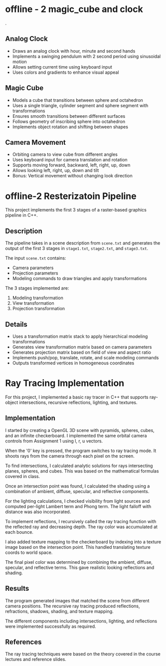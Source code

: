 # offline - 2 magic_cube and clock

.

## Analog Clock

- Draws an analog clock with hour, minute and second hands  
- Implements a swinging pendulum with 2 second period using sinusoidal motion
- Allows setting current time using keyboard input
- Uses colors and gradients to enhance visual appeal

## Magic Cube

- Models a cube that transitions between sphere and octahedron
- Uses a single triangle, cylinder segment and sphere segment with transformations  
- Ensures smooth transitions between different surfaces
- Follows geometry of inscribing sphere into octahedron
- Implements object rotation and shifting between shapes

## Camera Movement 

- Orbiting camera to view cube from different angles
- Uses keyboard input for camera translation and rotation
- Supports moving forward, backward, left, right, up, down
- Allows looking left, right, up, down and tilt
- Bonus: Vertical movement without changing look direction




# offline-2 Resterizatoin Pipeline

This project implements the first 3 stages of a raster-based graphics pipeline in C++.

## Description 

The pipeline takes in a scene description from `scene.txt` and generates the output of the first 3 stages in `stage1.txt`, `stage2.txt`, and `stage3.txt`.

The input `scene.txt` contains:
- Camera parameters
- Projection parameters
- Modeling commands to draw triangles and apply transformations

The 3 stages implemented are:

1. Modeling transformation
2. View transformation 
3. Projection transformation

## Details

- Uses a transformation matrix stack to apply hierarchical modeling transformations
- Generates view transformation matrix based on camera parameters 
- Generates projection matrix based on field of view and aspect ratio
- Implements push/pop, translate, rotate, and scale modeling commands
- Outputs transformed vertices in homogeneous coordinates



# Ray Tracing Implementation

For this project, I implemented a basic ray tracer in C++ that supports ray-object intersections, recursive reflections, lighting, and textures.

## Implementation 

I started by creating a OpenGL 3D scene with pyramids, spheres, cubes, and an infinite checkerboard. I implemented the same orbital camera controls from Assignment 1 using l, r, u vectors. 

When the '0' key is pressed, the program switches to ray tracing mode. It shoots rays from the camera through each pixel on the screen.

To find intersections, I calculated analytic solutions for rays intersecting planes, spheres, and cubes. This was based on the mathematical formulas covered in class.

Once an intersection point was found, I calculated the shading using a combination of ambient, diffuse, specular, and reflective components. 

For the lighting calculations, I checked visibility from light sources and computed per-light Lambert term and Phong term. The light falloff with distance was also incorporated.

To implement reflections, I recursively called the ray tracing function with the reflected ray and decreasing depth. The ray color was accumulated at each bounce.

I also added texture mapping to the checkerboard by indexing into a texture image based on the intersection point. This handled translating texture coords to world space.

The final pixel color was determined by combining the ambient, diffuse, specular, and reflective terms. This gave realistic looking reflections and shading.

## Results

The program generated images that matched the scene from different camera positions. The recursive ray tracing produced reflections, refractions, shadows, shading, and texture mapping.

The different components including intersections, lighting, and reflections were implemented successfully as required.

## References

The ray tracing techniques were based on the theory covered in the course lectures and reference slides.